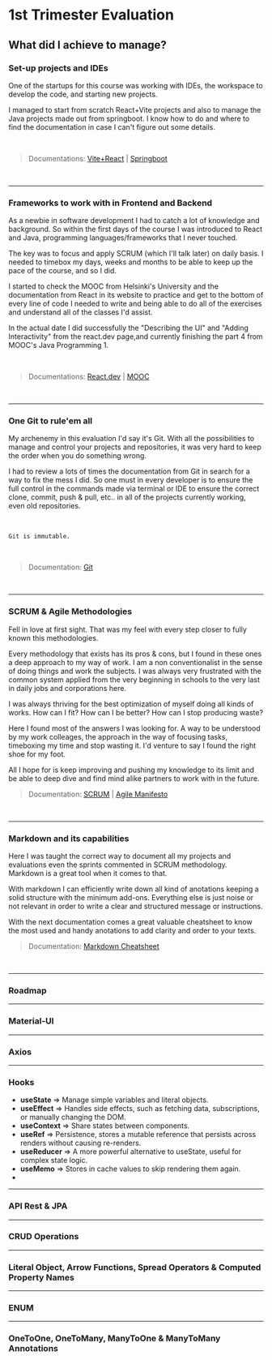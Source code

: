 # 1st Trimester Evaluation

## What did I achieve to manage?

### Set-up projects and IDEs

One of the startups for this course was working with IDEs, the workspace to develop the code, and starting new projects.
<br>

I managed to start from scratch React+Vite projects and also to manage the Java projects made out from springboot. I know how to do and where to find the documentation in case I can't figure out some details.

<br>

>Documentations: [Vite+React](https://v3.vitejs.dev/guide/) | [Springboot](https://spring.io/projects/spring-boot#learn)

<br>

---
### Frameworks to work with in Frontend and Backend

As a newbie in software development I had to catch a lot of knowledge and background. So within the first days of the course I was introduced to React and Java, programming languages/frameworks that I never touched.
<br>

The key was to focus and apply SCRUM (which I'll talk later) on daily basis. I needed to timebox my days, weeks and months to be able to keep up the pace of the course, and so I did.
<br>

I started to check the MOOC from Helsinki's University and the documentation from React in its website to practice and get to the bottom of every line of code I needed to write and being able to do all of the exercises and understand all of the classes I'd assist.
<br>

In the actual date I did successfully the "Describing the UI" and "Adding Interactivity" from the react.dev page,and currently finishing the part 4 from MOOC's Java Programming 1.

<br>

>Documentations: [React.dev](https://react.dev/learn) | [MOOC](https://java-programming.mooc.fi/)

<br>

---
### One Git to rule'em all

My archenemy in this evaluation I'd say it's Git. With all the possibilities to manage and control your projects and repositories, it was very hard to keep the order when you do something wrong.
<br>

I had to review a lots of times the documentation from Git in search for a way to fix the mess I did. So one must in every developer is to ensure the full control in the commands made via terminal or IDE to ensure the correct clone, commit, push & pull, etc.. in all of the projects currently working, even old repositories.

<br>

    Git is immutable.

<br>

>Documentation: [Git](https://git-scm.com/doc)

<br>

---
### SCRUM & Agile Methodologies

Fell in love at first sight. That was my feel with every step closer to fully known this methodologies.
<br>

Every methodology that exists has its pros & cons, but I found in these ones a deep approach to my way of work. I am a non conventionalist in the sense of doing things and work the subjects. I was always very frustrated with the common system applied from the very beginning in schools to the very last in daily jobs and corporations here.
<br>

I was always thriving for the best optimization of myself doing all kinds of works. How can I fit? How can I be better? How can I stop producing waste?
<br>

Here I found most of the answers I was looking for. A way to be understood by my work colleages, the approach in the way of focusing tasks, timeboxing my time and stop wasting it. I'd venture to say I found the right shoe for my foot.
<br>

All I hope for is keep improving and pushing my knowledge to its limit and be able to deep dive and find mind alike partners to work with in the future.
<br>

>Documentation: [SCRUM](https://albertprofe.dev/scrum/scrum-what-guide.html) | [Agile Manifesto](https://agilemanifesto.org/)

<br>

---
### Markdown and its capabilities

Here I was taught the correct way to document all my projects and evaluations even the sprints commented in SCRUM methodology. Markdown is a great tool when it comes to that.
<br>

With markdown I can efficiently write down all kind of anotations keeping a solid structure with the minimum add-ons. Everything else is just noise or not relevant in order to write a clear and structured message or instructions.
<br>

With the next documentation comes a great valuable cheatsheet to know the most used and handy anotations to add clarity and order to your texts.
<br>

>Documentation: [Markdown Cheatsheet](https://github.com/AlbertProfe/markdown_PRA/blob/master/Resources/Markdown_guides/markdown_cheat_sheet_opensource.com_.pdf)
<br>

---
### Roadmap


---
### Material-UI

---
### Axios

---
### Hooks

- **useState** => Manage simple variables and literal objects.
- **useEffect** => Handles side effects, such as fetching data, subscriptions, or manually changing the DOM.
- **useContext** => Share states between components.
- **useRef** => Persistence, stores a mutable reference that persists across renders without causing re-renders.
- **useReducer** => A more powerful alternative to useState, useful for complex state logic.
- **useMemo** => Stores in cache values to skip rendering them again.
- 


---
### API Rest & JPA

---
### CRUD Operations

---
### Literal Object, Arrow Functions, Spread Operators & Computed Property Names

---
### ENUM

---
### OneToOne, OneToMany, ManyToOne & ManyToMany Annotations
